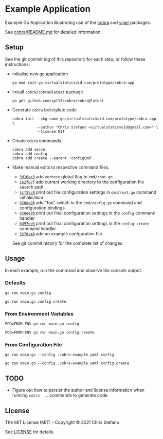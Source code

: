 # Example Application

Example Go Application illustrating use of the [cobra][cobra] and [viper][viper] packages.

See [cobra/README.md][cobra-readme] for detailed information.

## Setup

See the git commit log of this repository for each step, or follow these instructions:

* Initialise new go application

  ```
  go mod init go.virtualstaticvoid.com/prototype/cobra-app
  ```

* Install `cobra/cobra@latest` package

  ```
  go get github.com/spf13/cobra/cobra@latest
  ```

* Generate `cobra` boilerplate code

  ```
  cobra init --pkg-name go.virtualstaticvoid.com/prototype/cobra-app \
             --author "Chris Stefano <virtualstaticvoid@gmail.com>" \
             --license MIT
  ```

* Create `cobra` commands

  ```
  cobra add serve
  cobra add config
  cobra add create --parent 'configCmd'
  ```

* Make manual edits to respective command files.

  * [`3d16ac3`][_3d16ac3] add `verbose` global flag to `cmd/root.go`
  * [`1e2f07f`][_1e2f07f] add current working directory to the configuration file search path
  * [`5cf55c8`][_5cf55c8] print out file configuration settings in `cmd/root.go` command initialisation
  * [`028ee2b`][_028ee2b] add "foo" switch to the `cmd/config.go` command and configuration bindings
  * [`028ee2b`][_028ee2b] print out final configuration settings in the `config` command handler
  * [`0d97ee3`][_0d97ee3] print out final configuration settings in the `config create` command handler
  * [`3276a49`][_3276a49] add an example confguration file

  See git commit history for the complete list of changes.

## Usage

In each example, run the command and observe the console output.

### Defaults

```
go run main.go config
```

```
go run main.go config create
```

### From Environment Variables

```
FOO=FROM-ENV go run main.go config
```

```
FOO=FROM-ENV go run main.go config create
```

### From Configuration File

```
go run main.go --config .cobra-example.yaml config
```

```
go run main.go --config .cobra-example.yaml config create
```

## TODO

* Figure out how to persist the author and license information when running `cobra ...` commands to generate code.

## License

The MIT License (MIT) - Copyright © 2021 Chris Stefano

See [LICENSE](LICENSE) for details.

<!-- links -->

[cobra-readme]: https://github.com/spf13/cobra/blob/master/cobra/README.md
[cobra]: https://github.com/spf13/cobra
[viper]: https://github.com/spf13/viper
[_3d16ac3]: https://github.com/virtualstaticvoid/cobra-example/commit/3d16ac30b32d98d927d3ea15e8f247d8b9647729
[_1e2f07f]: https://github.com/virtualstaticvoid/cobra-example/commit/1e2f07fa6ef53a1c390654ee9106d00208120749
[_5cf55c8]: https://github.com/virtualstaticvoid/cobra-example/commit/5cf55c815e07d9e177afb99cd4fc64bc23f7a0f9
[_028ee2b]: https://github.com/virtualstaticvoid/cobra-example/commit/028ee2bb6cd2d6d09e0d8e29bb23a8edf62229fb
[_028ee2b]: https://github.com/virtualstaticvoid/cobra-example/commit/028ee2bb6cd2d6d09e0d8e29bb23a8edf62229fb
[_0d97ee3]: https://github.com/virtualstaticvoid/cobra-example/commit/0d97ee361b2e9913ecfd98cfc71b558c28b18b93
[_3276a49]: https://github.com/virtualstaticvoid/cobra-example/commit/3276a49d315dded1f9b851c884aebc563bb59931
